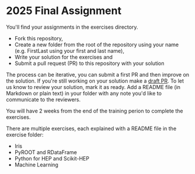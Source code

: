# 2025 Final Assignment

You'll find your assignments in the exercises directory.
- Fork this repository,
- Create a new folder from the root of the repository using your name (e.g. FirstLast using your first and last name),
- Write your solution for the exercises and
- Submit a pull request (PR) to this repository with your solution

The process can be iterative, you can submit a first PR and then improve on the solution.
If you're still working on your solution make a [draft PR](https://github.blog/2019-02-14-introducing-draft-pull-requests/). To let us know to review your solution, mark it as ready.
Add a README file (in Markdown or plain text) in your folder with any note you'd like to communicate to the reviewers.

You will have 2 weeks from the end of the training perion to complete the exercises.

There are multiple exercises, each explained with a README file in the exercise folder:
- Iris
- PyROOT and RDataFrame
- Python for HEP and Scikit-HEP
- Machine Learning


